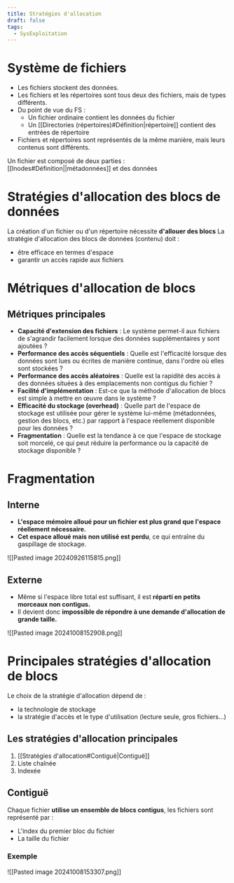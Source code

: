 ```yaml
---
title: Stratégies d'allocation
draft: false
tags:
  - SysExploitation
---
```


# Système de fichiers

 - Les fichiers stockent des données.
 - Les fichiers et les répertoires sont tous deux des fichiers, mais de types différents.
 - Du point de vue du FS :
	 - Un fichier ordinaire contient les données du fichier
	 - Un [[Directories (répertoires)#Définition|répertoire]] contient des entrées de répertoire
- Fichiers et répertoires sont représentés de la même manière, mais leurs contenus sont différents.

Un fichier est composé de deux parties : [[Inodes#Définition||métadonnées]] et des données
# Stratégies d'allocation des blocs de données

La création d'un fichier ou d'un répertoire nécessite **d'allouer des blocs**
La stratégie d'allocation des blocs de données (contenu) doit :
- être efficace en termes d'espace
- garantir un accès rapide aux fichiers
# Métriques d'allocation de blocs
## Métriques principales

- **Capacité d'extension des fichiers** : Le système permet-il aux fichiers de s'agrandir facilement lorsque des données supplémentaires y sont ajoutées ?
- **Performance des accès séquentiels** : Quelle est l'efficacité lorsque des données sont lues ou écrites de manière continue, dans l'ordre où elles sont stockées ?
- **Performance des accès aléatoires** : Quelle est la rapidité des accès à des données situées à des emplacements non contigus du fichier ?
- **Facilité d'implémentation** : Est-ce que la méthode d'allocation de blocs est simple à mettre en œuvre dans le système ?
- **Efficacité du stockage (overhead)** : Quelle part de l'espace de stockage est utilisée pour gérer le système lui-même (métadonnées, gestion des blocs, etc.) par rapport à l'espace réellement disponible pour les données ?
- **Fragmentation** : Quelle est la tendance à ce que l'espace de stockage soit morcelé, ce qui peut réduire la performance ou la capacité de stockage disponible ?
# Fragmentation
## Interne

- **L'espace mémoire alloué pour un fichier est plus grand que l'espace réellement nécessaire.**
- **Cet espace alloué mais non utilisé est perdu**, ce qui entraîne du gaspillage de stockage.

![[Pasted image 20240926115815.png]]
## Externe
- Même si l'espace libre total est suffisant, il est **réparti en petits morceaux non contigus.**
- Il devient donc **impossible de répondre à une demande d'allocation de grande taille.**

![[Pasted image 20241008152908.png]]
# Principales stratégies d'allocation de blocs

Le choix de la stratégie d'allocation dépend de :
- la technologie de stockage
- la stratégie d'accès et le type d'utilisation (lecture seule, gros fichiers...)
## Les stratégies d'allocation principales

1. [[Stratégies d'allocation#Contiguë|Contiguë]]
2. Liste chaînée
3. Indexée
## Contiguë

Chaque fichier **utilise un ensemble de blocs contigus**, les fichiers sont représenté par :
- L'index du premier bloc du fichier
- La taille du fichier
### Exemple

![[Pasted image 20241008153307.png]]

